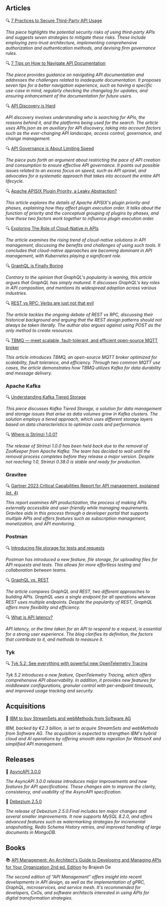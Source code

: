 ## Articles

🔍 [7 Practices to Secure Third-Party API Usage](https://nordicapis.com/7-practices-to-secure-third-party-api-usage/)

_This piece highlights the potential security risks of using third-party APIs and suggests seven strategies to mitigate these risks. These include employing zero-trust architecture, implementing comprehensive authorization and authentication methods, and devising firm governance rules._

🔍 [7 Tips on How to Navigate API Documentation](https://nordicapis.com/7-tips-on-how-to-navigate-api-documentation/)

_The piece provides guidance on navigating API documentation and addresses the challenges related to inadequate documentation. It proposes seven tips for a better navigation experience, such as having a specific use-case in mind, regularly checking the changelog for updates, and ensuring enhancement of the documentation for future users._

🔍 [API Discovery is Hard](https://apievangelist.com/2023/12/06/api-discovery-is-hard-copy/)

_API discovery involves understanding who is searching for APIs, the reasons behind it, and the platforms being used for the search. The article uses APIs.json as an auxiliary for API discovery, taking into account factors such as the ever-changing API landscape, access control, governance, and change management._

🔍 [API Governance is About Limiting Speed](https://apievangelist.com/2023/12/31/api-governance-is-about-limiting-speed/)

_The piece puts forth an argument about restricting the pace of API creation and consumption to ensure effective API governance. It points out possible issues related to an excess focus on speed, such as API sprawl, and advocates for a systematic approach that takes into account the entire API lifecycle._

🔍 [Apache APISIX Plugin Priority, a Leaky Abstraction?](https://dzone.com/articles/apache-apisix-plugin-priority-a-leaky-abstraction)

_This article explores the details of Apache APISIX's plugin priority and phases, explaining how they affect plugin execution order. It talks about the function of priority and the conceptual grouping of plugins by phases, and how these two factors work together to influence plugin execution order._

🔍 [Exploring The Role of Cloud-Native in APIs](https://nordicapis.com/exploring-the-role-of-cloud-native-in-apis/)

_The article examines the rising trend of cloud-native solutions in API management, discussing the benefits and challenges of using such tools. It concludes that cloud-native approaches are becoming dominant in API management, with Kubernetes playing a significant role._

🔍 [GraphQL is Finally Boring](https://javascript.plainenglish.io/graphql-is-finally-boring-681d3328b31c)

_Contrary to the opinion that GraphQL's popularity is waning, this article argues that GraphQL has simply matured. It discusses GraphQL's key roles in API composition, and mentions its widespread adoption across various industries._

🔍 [REST vs RPC: Verbs are just not that evil](https://apievolution.tavis.ca/posts/2023/RESTvsRPC/)

_The article tackles the ongoing debate of REST vs RPC, discussing their historical background and arguing that the REST design patterns should not always be taken literally. The author also argues against using POST as the only method to create resources._

🔍 [TBMQ — meet scalable, fault-tolerant, and efficient open-source MQTT broker](https://medium.com/@dlandiak2110/tbmq-meet-scalable-fault-tolerant-and-efficient-open-source-mqtt-broker-5a1a96753ad9)

_This article introduces TBMQ, an open-source MQTT broker optimized for scalability, fault tolerance, and efficiency. Through two common MQTT use cases, the article demonstrates how TBMQ utilizes Kafka for data durability and message delivery._

### Apache Kafka

🔍 [Understanding Kafka Tiered Storage](https://medium.com/@bubu.tripathy/understanding-kafka-tiered-storage-af4dfb267f5d)

_This piece discusses Kafka Tiered Storage, a solution for data management and storage issues that arise as data volumes grow in Kafka clusters. The solution employs a tiered approach, which uses different storage layers based on data characteristics to optimize costs and performance._

🔍 [Where is Strimzi 1.0.0?](https://strimzi.io/blog/2023/12/11/where-is-strimzi-1.0.0/)

_The release of Strimzi 1.0.0 has been held back due to the removal of ZooKeeper from Apache Kafka. The team has decided to wait until the removal process completes before they release a major version. Despite not reaching 1.0, Strimzi 0.38.0 is stable and ready for production._

### Gravitee

🔍 [Gartner 2023 Critical Capabilities Report for API management, explained (pt. 4)](https://www.gravitee.io/blog/gartner-critical-capabilities-report-explained-part-4)

_This report examines API productization, the process of making APIs externally accessible and user-friendly while managing requirements. Gravitee aids in this process through a developer portal that supports multiple APIs and offers features such as subscription management, monetization, and API monitoring._

### Postman

🔍 [Introducing file storage for tests and requests](https://blog.postman.com/introducing-file-storage-for-tests-and-requests/)

_Postman has introduced a new feature, file storage, for uploading files for API requests and tests. This allows for more effortless testing and collaboration between teams._

🔍 [GraphQL vs. REST](https://blog.postman.com/graphql-vs-rest/)

_The article compares GraphQL and REST, two different approaches to building APIs. GraphQL uses a single endpoint for all operations whereas REST uses multiple endpoints. Despite the popularity of REST, GraphQL offers more flexibility and efficiency._

🔍 [What is API latency?](https://blog.postman.com/what-is-api-latency/)

_API latency, or the time taken for an API to respond to a request, is essential for a strong user experience. The blog clarifies its definition, the factors that contribute to it, and methods to measure it._

### Tyk

🔍 [Tyk 5.2: See everything with powerful new OpenTelemetry Tracing](https://tyk.io/blog/tyk-5-2-see-everything-with-powerful-new-opentelemetry-tracing/)

_Tyk 5.2 introduces a new feature, OpenTelemetry Tracing, which offers comprehensive API observability. In addition, it provides new features for middleware configurations, granular control with per-endpoint timeouts, and improved usage tracking and security._

## Acquisitions

🤝 [IBM to buy StreamSets and webMethods from Software AG](https://www.reuters.com/technology/ibm-buy-software-ags-enterprise-tech-business-23-bln-2023-12-18/)

_IBM, backed by €2.3 billion, is set to acquire StreamSets and webMethods from Software AG. The acquisition is expected to strengthen IBM's hybrid cloud and AI operations by offering smooth data ingestion for WatsonX and simplified API management._

## Releases

🚀 [AsyncAPI 3.0.0](https://www.asyncapi.com/blog/release-notes-3.0.0)

_The AsyncAPI 3.0.0 release introduces major improvements and new features for API specifications. These changes aim to improve the clarity, consistency, and usability of the AsyncAPI specification._

🚀 [Debezium 2.5.0](https://debezium.io/blog/2023/12/21/debezium-2-5-final-released/)

_The release of Debezium 2.5.0.Final includes ten major changes and several smaller improvements. It now supports MySQL 8.2.0, and offers advanced features such as watermarking strategies for incremental snapshotting, Redis Schema History retries, and improved handling of large documents in MongoDB._

## Books

📚 [API Management: An Architect's Guide to Developing and Managing APIs for Your Organization 2nd ed. Edition](https://a.co/d/9jA9ozP) by Brajesh De

_The second edition of "API Management" offers insight into recent developments in API design, as well as the implementation of gPRC, GraphQL, microservices, and service mesh. It's recommended for developers, CxOs, and software architects interested in using APIs for digital transformation strategies._